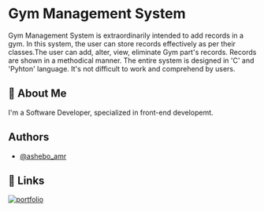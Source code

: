 # Gym Management System

Gym Management System is extraordinarily intended to add records in a gym. In this system, the user can store records effectively as per their classes.The user can add, alter, view, eliminate Gym part's records. Records are shown in a methodical manner. The entire system is designed in 'C' and 'Pyhton' language. It's not difficult to work and comprehend by users.

## 🚀 About Me
I'm a Software Developer, specialized in front-end developemt.

## Authors

- [@ashebo_amr](https://twitter.com/ashebo_amr)

## 🔗 Links
[![portfolio](https://img.shields.io/badge/my_portfolio-000?style=for-the-badge&logo=ko-fi&logoColor=white)](https://amrashebo.vercel.app/)
